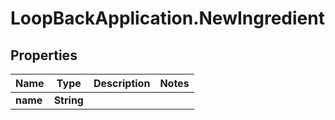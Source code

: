 # LoopBackApplication.NewIngredient

## Properties

Name | Type | Description | Notes
------------ | ------------- | ------------- | -------------
**name** | **String** |  | 


